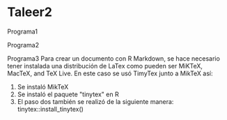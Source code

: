 # Taleer2
Programa1

Programa2

Programa3
Para crear un documento con R Markdown, se hace necesario tener instalada una distribución de LaTex como pueden ser MiKTeX, MacTeX, and TeX Live. En este caso se usó TimyTex junto a MikTeX así:
1. Se instaló MikTeX
2. Se instaló el paquete "tinytex" en R
3. El paso dos también se realizó de la siguiente manera: tinytex::install_tinytex()

